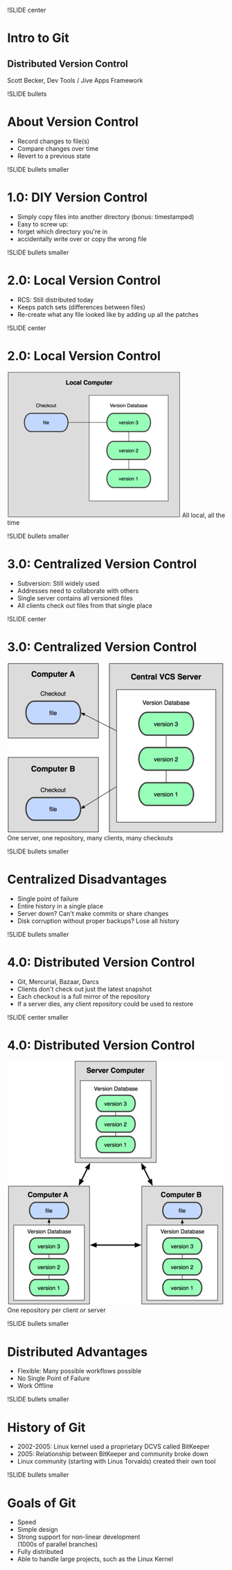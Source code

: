 !SLIDE center

# Intro to Git #
## Distributed Version Control ##
Scott Becker, Dev Tools / Jive Apps Framework<br>

!SLIDE bullets

# About Version Control #

* Record changes to file(s)
* Compare changes over time
* Revert to a previous state

!SLIDE bullets smaller

# 1.0: DIY Version Control #

* Simply copy files into another directory (bonus: timestamped)
* Easy to screw up: 
* forget which directory you're in
* accidentally write over or copy the wrong file

!SLIDE bullets smaller

# 2.0: Local Version Control #

* RCS: Still distributed today
* Keeps patch sets (differences between files) 
* Re-create what any file looked like by adding up all the patches

!SLIDE center

# 2.0: Local Version Control #

![Local Version Control](local_version_control.png)
All local, all the time

!SLIDE bullets smaller

# 3.0: Centralized Version Control #

* Subversion: Still widely used
* Addresses need to collaborate with others
* Single server contains all versioned files
* All clients check out files from that single place

!SLIDE center

# 3.0: Centralized Version Control #

![Centralized Version Control](centralized_version_control.png)
One server, one repository, many clients, many checkouts

!SLIDE bullets smaller

# Centralized Disadvantages #

* Single point of failure
* Entire history in a single place
* Server down? Can't make commits or share changes
* Disk corruption without proper backups? Lose all history

!SLIDE bullets smaller

# 4.0: Distributed Version Control #

* Git, Mercurial, Bazaar, Darcs
* Clients don't check out just the latest snapshot
* Each checkout is a full mirror of the repository
* If a server dies, any client repository could be used to restore

!SLIDE center smaller

# 4.0: Distributed Version Control #

![Distributed Version Control](distributed_version_control.png)
One repository per client or server

!SLIDE bullets smaller

# Distributed Advantages #

* Flexible: Many possible workflows possible
* No Single Point of Failure
* Work Offline

!SLIDE bullets smaller

# History of Git #

* 2002-2005: Linux kernel used a proprietary DCVS called BitKeeper
* 2005: Relationship between BitKeeper and community broke down
* Linux community (starting with Linus Torvalds) created their own tool

!SLIDE bullets smaller

# Goals of Git #

* Speed
* Simple design
* Strong support for non-linear development<br>(1000s of parallel branches)
* Fully distributed
* Able to handle large projects, such as the Linux Kernel
